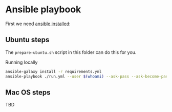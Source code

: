 # Ansible playbook

First we need [ansible installed](https://docs.ansible.com/ansible/latest/installation_guide/intro_installation.html):

## Ubuntu steps

The `prepare-ubuntu.sh` script in this folder can do this for you.

Running locally

```sh
ansible-galaxy install -r requirements.yml
ansible-playbook ./run.yml --user $(whoami) --ask-pass --ask-become-pass
```

## Mac OS steps

TBD
